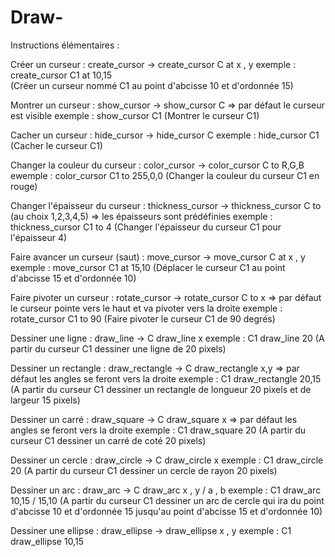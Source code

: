 # Draw-



Instructions élémentaires : 

Créer un curseur : 
create_cursor -> create_cursor C at x , y
      exemple : create_cursor C1 at 10,15    
      (Créer un curseur nommé C1 au point d'abcisse 10 et d'ordonnée 15)

Montrer un curseur : 
show_cursor -> show_cursor C => par défaut le curseur est visible
      exemple : show_cursor C1
      (Montrer le curseur C1)

Cacher un curseur : 
hide_cursor -> hide_cursor C 
      exemple : hide_cursor C1
      (Cacher le curseur C1)

Changer la couleur du curseur :
color_cursor -> color_cursor C to R,G,B
      ewemple : color_cursor C1 to 255,0,0
      (Changer la couleur du curseur C1 en rouge)

Changer l'épaisseur du curseur : 
thickness_cursor -> thickness_cursor C to (au choix 1,2,3,4,5) => les épaisseurs sont prédéfinies
    exemple : thickness_cursor C1 to 4
    (Changer l'épaisseur du curseur C1 pour l'épaisseur 4) 

Faire avancer un curseur (saut) :
move_cursor -> move_cursor C at x , y
      exemple : move_cursor C1 at 15,10
      (Déplacer le curseur C1 au point d'abcisse 15 et d'ordonnée 10)

Faire pivoter un curseur : 
rotate_cursor -> rotate_cursor C to x => par défaut le curseur pointe vers le haut et va pivoter vers la droite
      exemple : rotate_cursor C1 to 90
      (Faire pivoter le curseur C1 de 90 degrés)

Dessiner une ligne : 
draw_line -> C draw_line x
      exemple : C1 draw_line 20
      (A partir du curseur C1 dessiner une ligne de 20 pixels)

Dessiner un rectangle : 
draw_rectangle -> C draw_rectangle x,y => par défaut les angles se feront vers la droite
      exemple : C1 draw_rectangle 20,15
      (A partir du curseur C1 dessiner un rectangle de longueur 20 pixels et de largeur 15 pixels)

Dessiner un carré : 
draw_square -> C draw_square x => par défaut les angles se feront vers la droite
      exemple : C1 draw_square 20
      (A partir du curseur C1 dessiner un carré de coté 20 pixels)

Dessiner un cercle : 
draw_circle -> C draw_circle x
      exemple : C1 draw_circle 20
      (A partir du curseur C1 dessiner un cercle de rayon 20 pixels)

Dessiner un arc : 
draw_arc -> C draw_arc x , y / a , b 
      exemple : C1 draw_arc 10,15 / 15,10 
      (A partir du curseur C1 dessiner un arc de cercle qui ira du point d'abcisse 10 et d'ordonnée 15 jusqu'au point d'abcisse 15 et d'ordonnée 10)

Dessiner une ellipse : 
draw_ellipse -> draw_ellipse x , y
      exemple : C1 draw_ellipse 10,15
